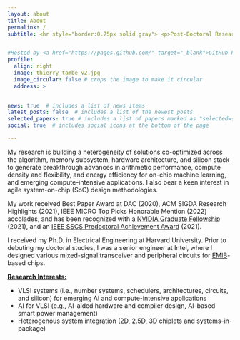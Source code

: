 ```yaml
---
layout: about
title: About
permalink: /
subtitle: <hr style="border:0.75px solid gray"> <p>Post-Doctoral Research Scientist, <a href="https://www.nvidia.com/en-us/research/">NVIDIA Research</a> <br>Assistant Professor in <a href="https://ee.stanford.edu/">Electrical Engineering</a>, <a href="https://www.stanford.edu/">Stanford University</a> (starting Autumn 2024)</p> <hr style="border:0.75px solid gray">


#Hosted by <a href="https://pages.github.com/" target="_blank">GitHub Pages</a>.
profile:
  align: right
  image: thierry_tambe_v2.jpg
  image_circular: false # crops the image to make it circular
  address: >
    

news: true  # includes a list of news items
latest_posts: false  # includes a list of the newest posts
selected_papers: true # includes a list of papers marked as "selected={true}"
social: true  # includes social icons at the bottom of the page

---
```


My research is building a heterogeneity of solutions co-optimized across the algorithm, memory subsystem, hardware architecture, and silicon stack to generate breakthrough advances in arithmetic performance, compute density and flexibility, and energy efficiency for on-chip machine learning, and emerging compute-intensive applications. I also bear a keen interest in agile system-on-chip (SoC) design methodologies. 

My work received Best Paper Award at DAC (2020), ACM SIGDA Research Highlights (2021), IEEE MICRO Top Picks Honorable Mention (2022) accolades, and has been recognized with a [NVIDIA Graduate Fellowship](https://research.nvidia.com/graduate-fellowships/2021) (2021), and an [IEEE SSCS Predoctoral Achievement Award](https://sscs.ieee.org/membership/young-professionals/sscs-predoctoral-achievement-award) (2021).

I received my Ph.D. in Electrical Engineering at Harvard University. Prior to debuting my doctoral studies, I was a senior engineer at Intel, where I designed various mixed-signal transceiver and peripheral circuits for [EMIB](https://www.intel.com/content/www/us/en/corporate/usa-chipmaking/news-and-resources/video-intel-emib-technology-explained.html)-based chips.

<ins>__Research Interests:__</ins>
- VLSI systems (i.e., number systems, schedulers, architectures, circuits, and silicon) for emerging AI and compute-intensive applications
- AI for VLSI (e.g., AI-aided hardware and compiler design, AI-based smart power management)
- Heterogenous system integration (2D, 2.5D, 3D chiplets and systems-in-package)
